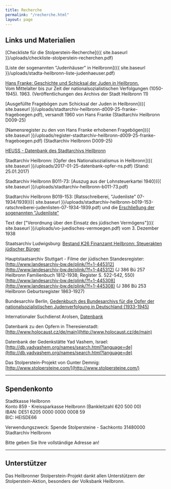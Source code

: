 ```yaml
---
title: Recherche
permalink: "/recherche.html"
layout: page
---
```


## Links und Materialien

[Checkliste für die Stolperstein-Recherche]({{ site.baseurl }}/uploads/checkliste-stolperstein-recherchen.pdf)

[Liste der sogenannten "Judenhäuser" in Heilbronn]({{ site.baseurl }}/uploads/stadta-heilbronn-liste-judenhaeuser.pdf)

[Hans Franke: Geschichte und Schicksal der Juden in Heilbronn.](https://stadtarchiv.heilbronn.de/fileadmin/daten/stadtarchiv/online-publikationen/03-vr-11-franke-juden-in-heilbronn.pdf)  
Vom Mittelalter bis zur Zeit der nationalsozialistischen Verfolgungen (1050-1945). 1963. 
(Veröffentlichungen des Archivs der Stadt Heilbronn 11)
 
[Ausgefüllte Fragebögen zum Schicksal der Juden in Heilbronn]({{ site.baseurl }}/uploads/stadtarchiv-heilbronn-d009-25-franke-frageboegen.pdf), versandt 1960 von Hans Franke (Stadtarchiv Heilbronn D009-25)
 
[Namensregister zu den von Hans Franke erhobenen Fragebögen]({{ site.baseurl }}/uploads/register-stadtarchiv-heilbronn-d009-25-franke-frageboegen.pdf) (Stadtarchiv Heilbronn D009-25)

[HEUSS - Datenbank des Stadtarchivs Heilbronn](http://heuss.stadtarchiv-heilbronn.de/)

Stadtarchiv Heilbronn: [Opfer des Nationalsozialismus in Heilbronn]({{ site.baseurl }}/uploads/2017-01-25-datenbank-opfer-ns.pdf) (Stand: 25.01.2017)
 
Stadtarchiv Heilbronn B011-73: [Auszug aus der Lohnsteuerkartei 1940]({{ site.baseurl }}/uploads/stadtarchiv-heilbronn-b011-73.pdf)
 
Stadtarchiv Heilbronn B019-153: [Ratsschreiberei, "Judenliste" 07-1934/1939]({{ site.baseurl }}/uploads/stadtarchiv-heilbronn-b019-153-ratschreiberei-judenlisten-07-1934-1939.pdf) und die [Erschließung der sogenannten "Judenliste"](http://stolpersteine-heilbronn.de/B019-153-judenlisten-auswertung.pdf)

Text der ["Verordnung über den Einsatz des jüdischen Vermögens"]({{ site.baseurl }}/uploads/vo-juedisches-vermoegen.pdf) vom 3. Dezember 1938
  
Staatsarchiv Ludwigsburg: [Bestand K26 Finanzamt Heilbronn: Steuerakten jüdischer Bürger](https://www2.landesarchiv-bw.de/ofs21/olf/struktur.php?bestand=19302)
     
Hauptstaatsarchiv Stuttgart - Filme der jüdischen Standesregister:  
[http://www.landesarchiv-bw.de/plink/?f=1-445312](http://www.landesarchiv-bw.de/plink/?f=1-445312)  (J 386 Bü 257 Heilbronn Familienbuch 1812-1938; Register S. 522-542, 550)  
[http://www.landesarchiv-bw.de/plink/?f=1-445308](http://www.landesarchiv-bw.de/plink/?f=1-445308) (J 386 Bü 253 Heilbronn Geburtsregister 1863-1927)
  
Bundesarchiv Berlin, [Gedenkbuch des Bundesarchivs für die Opfer der nationalsozialistischen Judenverfolgung in Deutschland (1933-1945)](http://www.bundesarchiv.de/gedenkbuch/) 
 
Internationaler Suchdienst Arolsen, [Datenbank](https://digitalcollections.its-arolsen.org/)

Datenbank zu den Opfern in Theresienstadt: [http://www.holocaust.cz/de/main](http://www.holocaust.cz/de/main)   
 
Datenbank der Gedenkstätte Yad Vashem, Israel: [http://db.yadvashem.org/names/search.html?language=de](http://db.yadvashem.org/names/search.html?language=de)   
 
Das Stolperstein-Projekt von Gunter Demnig: [http://www.stolpersteine.com/](http://www.stolpersteine.com/)

---

## Spendenkonto

Stadtkasse Heilbronn  
Konto 859 - Kreissparkasse Heilbronn (Bankleitzahl 620 500 00)  
IBAN: DE51 6205 0000 0000 0008 59  
BIC: HEISDE66  

Verwendungszweck: Spende Stolpersteine - Sachkonto 31480000 Stadtarchiv Heilbronn  

Bitte geben Sie Ihre vollständige Adresse an!  

---

## Unterstützer

Das Heilbronner Stolperstein-Projekt dankt allen Unterstützern der Stolperstein-Aktion, besonders der Volksbank Heilbronn.

